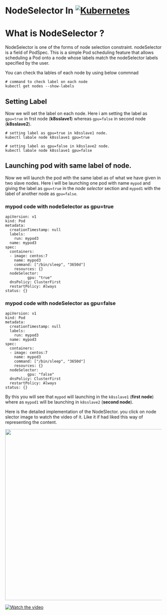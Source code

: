 # NodeSelector In [![Kubernetes](https://img.shields.io/badge/-Kubernetes-326CE5?style=flat-square&logo=Kubernetes&logoColor=ffffff)](https://kubernetes.io/)

# What is NodeSelector ?

NodeSelector is one of the forms of node selection constraint. nodeSelector is a field of PodSpec. This is a simple Pod scheduling feature that allows scheduling a Pod onto a node whose labels match the nodeSelector labels specified by the user.

You can check tha lables of each node by using below commnad
```
# command to check label on each node
kubectl get nodes --show-labels

```

## Setting Label

Now we will set the label on each node. Here i am setting the label as `gpu=true` in frst node (**k8sslave1**) whereas `gpu=false` in second node (**k8sslave2**).
```
# setting label as gpu=true in k8sslave1 node.
kubectl labale node k8sslave1 gpu=true

# setting label as gpu=false in k8sslave2 node.
kubectl labale node k8sslave1 gpu=false

```

## Launching pod with same label of node.
Now we will launch the pod with the same label as of what we have given in two slave nodes. Here i will be launching one pod with name `mypod` and giving the label as `gpu=true` in the *node selector* section and `mypod1` with the label of another node as `gpu=false`.

### mypod code with nodeSelector as gpu=true
```
apiVersion: v1
kind: Pod
metadata:
  creationTimestamp: null
  labels:
    run: mypod3
  name: mypod3
spec:
  containers:
  - image: centos:7
    name: mypod3
    command: ["/bin/sleep", "3650d"]
    resources: {}
  nodeSelector:
          gpu: "true"
  dnsPolicy: ClusterFirst
  restartPolicy: Always
status: {}

```


### mypod code with nodeSelector as gpu=false
```
apiVersion: v1
kind: Pod
metadata:
  creationTimestamp: null
  labels:
    run: mypod3
  name: mypod3
spec:
  containers:
  - image: centos:7
    name: mypod3
    command: ["/bin/sleep", "3650d"]
    resources: {}
  nodeSelector:
          gpu: "false"
  dnsPolicy: ClusterFirst
  restartPolicy: Always
status: {}

```

By this you will see that `mypod` will launching in the `k8sslave1` (**first node**) where as `mypod1` will be launching in `k8sslave2` (**second node**).

Here is the detailed implementation of the NodeSlector. you click on node slector image to watch the video of it. Like it if had liked this way of representing the content. 

<p align="center">
  <img width="1000" height="550" src="https://github.com/amit17133129/Kubernetes-Series/blob/main/Namespaces&Contexts/Images/node_selector.gif?raw=true">
</p>



[![Watch the video](https://cdn.journaldev.com/wp-content/uploads/2021/04/Kubernetes-nodeSelector-label.png)](https://youtu.be/oJygtTXP5Mc)
